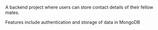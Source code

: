 A backend project where users can store contact details of their fellow mates.

Features include authentication and storage of data in MongoDB
